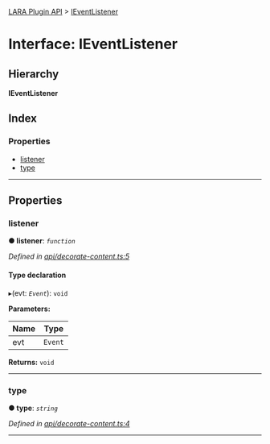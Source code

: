 [LARA Plugin API](../README.md) > [IEventListener](../interfaces/ieventlistener.md)

# Interface: IEventListener

## Hierarchy

**IEventListener**

## Index

### Properties

* [listener](ieventlistener.md#listener)
* [type](ieventlistener.md#type)

---

## Properties

<a id="listener"></a>

###  listener

**● listener**: *`function`*

*Defined in [api/decorate-content.ts:5](https://github.com/concord-consortium/lara/blob/44b1522d/lara-plugin-api/src/api/decorate-content.ts#L5)*

#### Type declaration
▸(evt: *`Event`*): `void`

**Parameters:**

| Name | Type |
| ------ | ------ |
| evt | `Event` |

**Returns:** `void`

___
<a id="type"></a>

###  type

**● type**: *`string`*

*Defined in [api/decorate-content.ts:4](https://github.com/concord-consortium/lara/blob/44b1522d/lara-plugin-api/src/api/decorate-content.ts#L4)*

___


